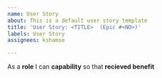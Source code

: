 ```yaml
---
name: User Story
about: This is a default user story template
title: 'User Story: <TITLE>  (Epic #<NO>)'
labels: User Story
assignees: kshamse

---
```


As a **role** I can **capability** so that **recieved benefit**
